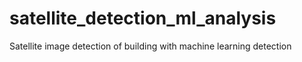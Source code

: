 # satellite_detection_ml_analysis
Satellite image detection of building with machine learning detection
